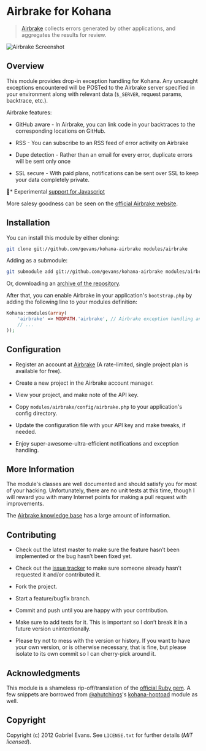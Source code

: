 # Airbrake for Kohana

> [Airbrake](http://airbrake.io) collects errors generated by other applications, and aggregates the results for review.

![Airbrake Screenshot](http://airbrake.io/images/home/main-screenshot.png)

## Overview

This module provides drop-in exception handling for Kohana. Any uncaught exceptions encountered will be POSTed to the Airbrake server specified in your environment along with relevant data (`$_SERVER`, request params, backtrace, etc.).

Airbrake features:

* GitHub aware - In Airbrake, you can link code in your backtraces to the corresponding locations on GitHub.

* RSS - You can subscribe to an RSS feed of error activity on Airbrake

* Dupe detection - Rather than an email for every error, duplicate errors will be sent only once

* SSL secure - With paid plans, notifications can be sent over SSL to keep your data completely private.

* Experimental [support for Javascript](http://help.airbrake.io/kb/troubleshooting-2/javascript-notifier)

More salesy goodness can be seen on the [official Airbrake website](http://airbrake.io).

## Installation

You can install this module by either cloning:

```bash
git clone git://github.com/gevans/kohana-airbrake modules/airbrake
```

Adding as a submodule:

```bash
git submodule add git://github.com/gevans/kohana-airbrake modules/airbrake
```

Or, downloading an [archive of the repository](https://github.com/airbrake/kohana-airbrake/downloads).

After that, you can enable Airbrake in your application's `bootstrap.php` by adding the following line to your modules definition:

```php
Kohana::modules(array(
    'airbrake' => MODPATH.'airbrake', // Airbrake exception handling and notifications
    // ...
));
```

## Configuration

* Register an account at [Airbrake](http://airbrake.io) (A rate-limited, single project plan is available for free).

* Create a new project in the Airbrake account manager.

* View your project, and make note of the API key.

* Copy `modules/airbrake/config/airbrake.php` to your application's config directory.

* Update the configuration file with your API key and make tweaks, if needed.

* Enjoy super-awesome-ultra-efficient notifications and exception handling.

## More Information

The module's classes are well documented and should satisfy you for most of your hacking. Unfortunately, there are no unit tests at this time, though I will reward you with many Internet points for making a pull request with improvements.

The [Airbrake knowledge base](http://help.airbrake.io/kb) has a large amount of information.

## Contributing

* Check out the latest master to make sure the feature hasn’t been implemented or the bug hasn’t been fixed yet.

* Check out the [issue tracker](https://github.com/gevans/kohana-airbrake/issues) to make sure someone already hasn’t requested it and/or contributed it.

* Fork the project.

* Start a feature/bugfix branch.

* Commit and push until you are happy with your contribution.

* Make sure to add tests for it. This is important so I don’t break it in a future version unintentionally.

* Please try not to mess with the version or history. If you want to have your own version, or is otherwise necessary, that is fine, but please isolate to its own commit so I can cherry-pick around it.

## Acknowledgments

This module is a shameless rip-off/translation of the [official Ruby gem](https://github.com/airbrake/airbrake). A few snippets are borrowed from [@ahutchings](https://github.com/ahutchings)'s [kohana-hoptoad](https://github.com/ahutchings/kohana-hoptoad) module as well.

## Copyright

Copyright (c) 2012 Gabriel Evans. See `LICENSE.txt` for further details (*MIT licensed*).